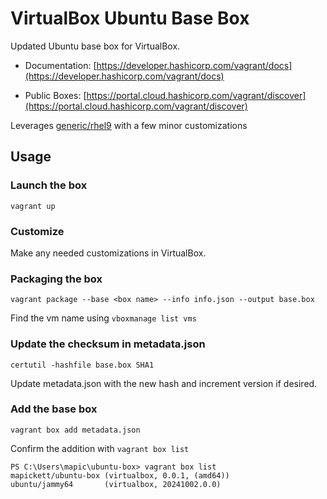 # VirtualBox Ubuntu Base Box

Updated Ubuntu base box for VirtualBox.


- Documentation: [https://developer.hashicorp.com/vagrant/docs](https://developer.hashicorp.com/vagrant/docs)

- Public Boxes: [https://portal.cloud.hashicorp.com/vagrant/discover](https://portal.cloud.hashicorp.com/vagrant/discover)

Leverages [generic/rhel9](https://portal.cloud.hashicorp.com/vagrant/discover/generic/rhel9) with a few minor customizations

## Usage

### Launch the box

`vagrant up`

### Customize

Make any needed customizations in VirtualBox.

### Packaging the box

`vagrant package --base <box name> --info info.json --output base.box`

Find the vm name using `vboxmanage list vms`

### Update the checksum in metadata.json

`certutil -hashfile base.box SHA1`

Update metadata.json with the new hash and increment version if desired.


### Add the base box 

`vagrant box add metadata.json`

Confirm the addition with `vagrant box list`

```
PS C:\Users\mapic\ubuntu-box> vagrant box list
mapickett/ubuntu-box (virtualbox, 0.0.1, (amd64))
ubuntu/jammy64       (virtualbox, 20241002.0.0)
```



